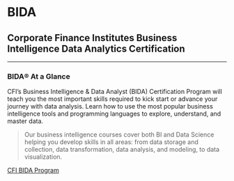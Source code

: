 # BIDA
## Corporate Finance Institutes Business Intelligence Data Analytics Certification
---
### BIDA®️ At a Glance

CFI’s Business Intelligence & Data Analyst (BIDA) Certification Program will teach you the most important skills required to kick start or advance your journey with data analysis. Learn how to use the most popular business intelligence tools and programming languages to explore, understand, and master data.

>Our business intelligence courses cover both BI and Data Science helping you develop skills in all areas: from data storage and collection, data transformation, data analysis, and modeling, to data visualization.

[CFI BIDA Program](https://corporatefinanceinstitute.com/certifications/business-intelligence-data-analyst-bida/)

